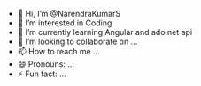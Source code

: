 - 👋 Hi, I’m @NarendraKumarS
- 👀 I’m interested in Coding
- 🌱 I’m currently learning Angular and ado.net api
- 💞️ I’m looking to collaborate on ...
- 📫 How to reach me ...
- 😄 Pronouns: ...
- ⚡ Fun fact: ...

<!---
NarendraKumarSs/NarendraKumarSs is a ✨ special ✨ repository because its `README.md` (this file) appears on your GitHub profile.
You can click the Preview link to take a look at your changes.
--->
